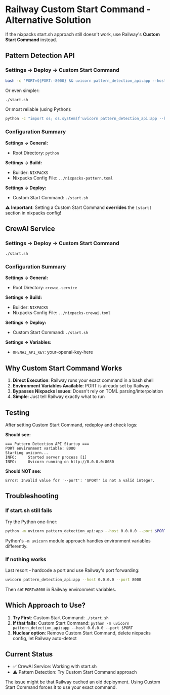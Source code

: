 # Railway Custom Start Command - Alternative Solution

If the nixpacks start.sh approach still doesn't work, use Railway's **Custom Start Command** instead.

## Pattern Detection API

### Settings → Deploy → Custom Start Command

```bash
bash -c 'PORT=${PORT:-8000} && uvicorn pattern_detection_api:app --host 0.0.0.0 --port $PORT'
```

Or even simpler:

```bash
./start.sh
```

Or most reliable (using Python):

```bash
python -c "import os; os.system(f'uvicorn pattern_detection_api:app --host 0.0.0.0 --port {os.environ.get(\"PORT\", 8000)}')"
```

### Configuration Summary

**Settings → General:**
- Root Directory: `python`

**Settings → Build:**
- Builder: `NIXPACKS`
- Nixpacks Config File: `../nixpacks-pattern.toml`

**Settings → Deploy:**
- Custom Start Command: `./start.sh`

⚠️ **Important**: Setting a Custom Start Command **overrides** the `[start]` section in nixpacks config!

## CrewAI Service

### Settings → Deploy → Custom Start Command

```bash
./start.sh
```

### Configuration Summary

**Settings → General:**
- Root Directory: `crewai-service`

**Settings → Build:**
- Builder: `NIXPACKS`
- Nixpacks Config File: `../nixpacks-crewai.toml`

**Settings → Deploy:**
- Custom Start Command: `./start.sh`

**Settings → Variables:**
- `OPENAI_API_KEY`: your-openai-key-here

## Why Custom Start Command Works

1. **Direct Execution**: Railway runs your exact command in a bash shell
2. **Environment Variables Available**: PORT is already set by Railway
3. **Bypasses Nixpacks Issues**: Doesn't rely on TOML parsing/interpolation
4. **Simple**: Just tell Railway exactly what to run

## Testing

After setting Custom Start Command, redeploy and check logs:

**Should see:**
```
=== Pattern Detection API Startup ===
PORT environment variable: 8080
Starting uvicorn...
INFO:     Started server process [1]
INFO:     Uvicorn running on http://0.0.0.0:8080
```

**Should NOT see:**
```
Error: Invalid value for '--port': '$PORT' is not a valid integer.
```

## Troubleshooting

### If start.sh still fails

Try the Python one-liner:
```bash
python -m uvicorn pattern_detection_api:app --host 0.0.0.0 --port $PORT
```

Python's `-m uvicorn` module approach handles environment variables differently.

### If nothing works

Last resort - hardcode a port and use Railway's port forwarding:
```bash
uvicorn pattern_detection_api:app --host 0.0.0.0 --port 8000
```

Then set `PORT=8000` in Railway environment variables.

## Which Approach to Use?

1. **Try First**: Custom Start Command: `./start.sh`
2. **If that fails**: Custom Start Command: `python -m uvicorn pattern_detection_api:app --host 0.0.0.0 --port $PORT`
3. **Nuclear option**: Remove Custom Start Command, delete nixpacks config, let Railway auto-detect

## Current Status

- ✅ CrewAI Service: Working with start.sh
- ⚠️ Pattern Detection: Try Custom Start Command approach

The issue might be that Railway cached an old deployment. Using Custom Start Command forces it to use your exact command.
